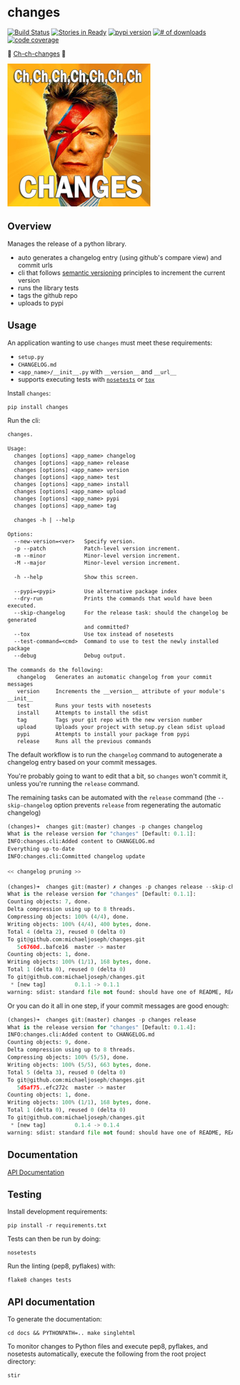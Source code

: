 # changes

[![Build Status](https://secure.travis-ci.org/michaeljoseph/changes.png)](http://travis-ci.org/michaeljoseph/changes)
[![Stories in Ready](https://badge.waffle.io/michaeljoseph/changes.png?label=ready)](https://waffle.io/michaeljoseph/changes)
[![pypi version](https://badge.fury.io/py/changes.png)](http://badge.fury.io/py/changes)
[![# of downloads](https://pypip.in/d/changes/badge.png)](https://crate.io/packages/changes?version=latest)
[![code coverage](https://coveralls.io/repos/michaeljoseph/changes/badge.png?branch=master)](https://coveralls.io/r/michaeljoseph/changes?branch=master)

:musical_note: [Ch-ch-changes](http://www.youtube.com/watch?v=pl3vxEudif8) :musical_note: 

![changes](https://github.com/michaeljoseph/changes/raw/master/resources/changes.png)

## Overview

Manages the release of a python library.

* auto generates a changelog entry (using github's compare view) and commit urls
* cli that follows [semantic versioning][0] principles to increment the current version
* runs the library tests
* tags the github repo
* uploads to pypi

## Usage

An application wanting to use `changes` must meet these requirements: 

* `setup.py`
* `CHANGELOG.md`
* `<app_name>/__init__.py` with `__version__` and `__url__`
* supports executing tests with [`nosetests`][2] or [`tox`][3]

Install `changes`:

    pip install changes

Run the cli:

```
changes.

Usage:
  changes [options] <app_name> changelog
  changes [options] <app_name> release
  changes [options] <app_name> version
  changes [options] <app_name> test
  changes [options] <app_name> install
  changes [options] <app_name> upload
  changes [options] <app_name> pypi
  changes [options] <app_name> tag

  changes -h | --help

Options:
  --new-version=<ver>   Specify version.
  -p --patch            Patch-level version increment.
  -m --minor            Minor-level version increment.
  -M --major            Minor-level version increment.

  -h --help             Show this screen.

  --pypi=<pypi>         Use alternative package index
  --dry-run             Prints the commands that would have been executed.
  --skip-changelog      For the release task: should the changelog be generated
                        and committed?
  --tox                 Use tox instead of nosetests
  --test-command=<cmd>  Command to use to test the newly installed package
  --debug               Debug output.

The commands do the following:
   changelog   Generates an automatic changelog from your commit messages
   version     Increments the __version__ attribute of your module's __init__
   test        Runs your tests with nosetests
   install     Attempts to install the sdist
   tag         Tags your git repo with the new version number
   upload      Uploads your project with setup.py clean sdist upload
   pypi        Attempts to install your package from pypi 
   release     Runs all the previous commands
```

The default workflow is to run the `changelog` command to autogenerate
a changelog entry based on your commit messages.

You're probably going to want to edit that a bit, so `changes` won't commit it,
 unless you're running the `release` command.

The remaining tasks can be automated with the `release` command (the 
`--skip-changelog` option prevents `release` from regenerating the automatic changelog)

```python
(changes)➜  changes git:(master) changes -p changes changelog
What is the release version for "changes" [Default: 0.1.1]:
INFO:changes.cli:Added content to CHANGELOG.md
Everything up-to-date
INFO:changes.cli:Committed changelog update

<< changelog pruning >>

(changes)➜  changes git:(master) ✗ changes -p changes release --skip-changelog
What is the release version for "changes" [Default: 0.1.1]:
Counting objects: 7, done.
Delta compression using up to 8 threads.
Compressing objects: 100% (4/4), done.
Writing objects: 100% (4/4), 400 bytes, done.
Total 4 (delta 2), reused 0 (delta 0)
To git@github.com:michaeljoseph/changes.git
   5c6760d..bafce16  master -> master
Counting objects: 1, done.
Writing objects: 100% (1/1), 168 bytes, done.
Total 1 (delta 0), reused 0 (delta 0)
To git@github.com:michaeljoseph/changes.git
 * [new tag]         0.1.1 -> 0.1.1
warning: sdist: standard file not found: should have one of README, README.rst, README.txt
```

Or you can do it all in one step, if your commit messages are good enough:
```python
(changes)➜  changes git:(master) changes -p changes release
What is the release version for "changes" [Default: 0.1.4]:
INFO:changes.cli:Added content to CHANGELOG.md
Counting objects: 9, done.
Delta compression using up to 8 threads.
Compressing objects: 100% (5/5), done.
Writing objects: 100% (5/5), 663 bytes, done.
Total 5 (delta 3), reused 0 (delta 0)
To git@github.com:michaeljoseph/changes.git
   5d5af75..efc272c  master -> master
Counting objects: 1, done.
Writing objects: 100% (1/1), 168 bytes, done.
Total 1 (delta 0), reused 0 (delta 0)
To git@github.com:michaeljoseph/changes.git
 * [new tag]         0.1.4 -> 0.1.4
warning: sdist: standard file not found: should have one of README, README.rst, README.txt
```


## Documentation

[API Documentation][1]

## Testing ##

Install development requirements:

    pip install -r requirements.txt

Tests can then be run by doing:

    nosetests

Run the linting (pep8, pyflakes) with:

    flake8 changes tests

## API documentation

To generate the documentation:

    cd docs && PYTHONPATH=.. make singlehtml

To monitor changes to Python files and execute pep8, pyflakes, and nosetests
automatically, execute the following from the root project directory:

    stir


[0]:http://semver.org
[1]:http://changes.rtfd.org
[2]:http://tox.rtfd.org
[3]:http://nose.rtfd.org
